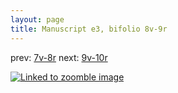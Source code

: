 ```yaml
---
layout: page
title: Manuscript e3, bifolio 8v-9r
---
```


prev: [7v-8r](../7v-8r/) next: [9v-10r](../9v-10r/)



[![Linked to zoomble image](http://www.homermultitext.org/iipsrv?IIIF=/project/homer/pyramidal/deepzoom/hmt/e3bifolio/v1/E3_8v_9r.tif/full/2000,/0/default.jpg)](http://www.homermultitext.org/ict2/?urn=urn:cite2:hmt:e3bifolio.v1:E3_8v_9r)

